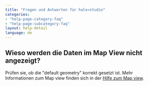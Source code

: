 ```yaml
---
title: "Fragen und Antworten für hale»studio"
categories:
- "help-page-category-faq"
- "help-page-subcategory-faq"
layout: help-detail
language: de
---
```


<h2>Wieso werden die Daten im Map View nicht angezeigt?</h2>

Prüfen sie, ob die "default geometry" korrekt gesetzt ist. 
Mehr Informationen zum Map view finden sich in der <a href="http://help.halestudio.org/latest/index.jsp?topic=%2Feu.esdihumboldt.hale.doc.user.views.styledmap%2Fhtml%2Fmap_view.html&cp%3D0_4_10">  Hilfe zum Map view</a>.
   
